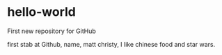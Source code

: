 # hello-world
First new repository for GitHub

first stab at Github, name, matt christy, I like chinese food and star wars.
